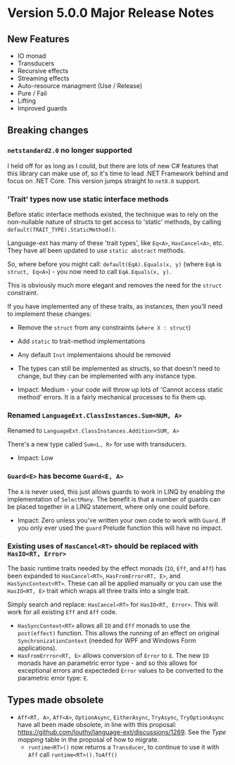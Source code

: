 # Version 5.0.0 Major Release Notes

## New Features

- IO monad
- Transducers
- Recursive effects
- Streaming effects
- Auto-resource managment (Use / Release)
- Pure / Fail
- Lifting
- Improved guards

## Breaking changes

### `netstandard2.0` no longer supported

I held off for as long as I could, but there are lots of new C# features that this library can make use of, so it's time to lead .NET Framework behind and focus on .NET Core.  This version jumps straight to `net8.0` support.

### 'Trait' types now use static interface methods

Before static interface methods existed, the technique was to rely on the non-nullable nature of structs to get access to 'static' methods, by calling `default(TRAIT_TYPE).StaticMethod()`.

Language-ext has many of these 'trait types', like `Eq<A>`, `HasCancel<A>`, etc.  They have all been updated to use `static abstract` methods.

So, where before you might call: `default(EqA).Equals(x, y)` (where `EqA` is `struct, Eq<A>`) - you now need to call `EqA.Equals(x, y)`.  

This is obviously much more elegant and removes the need for the `struct` constraint.

If you have implemented any of these traits, as instances, then you'll need to implement these changes:

* Remove the `struct` from any constraints (`where X : struct`)
* Add `static` to trait-method implementations
* Any default `Inst` implementaions should be removed
* The types can still be implemented as structs, so that doesn't need to change, but they can be implemented with any instance type.

* Impact: Medium - your code will throw up lots of 'Cannot access static method' errors.  It is a fairly mechanical processes to fix them up.  


### Renamed `LanguageExt.ClassInstances.Sum<NUM, A>`

Renamed to `LanguageExt.ClassInstances.Addition<SUM, A>`

There's a new type called `Sum<L, R>` for use with transducers.  

* Impact: Low


###  `Guard<E>` has become `Guard<E, A>`

The `A` is never used, this just allows guards to work in LINQ by enabling the implementation of `SelectMany`.  The benefit is that a number of guards can be placed together in a LINQ statement, where only one could before.

* Impact: Zero unless you've written your own code to work with `Guard`.  If you only ever used the `guard` Prelude function this will have no impact.

### Existing uses of `HasCancel<RT>` should be replaced with `HasIO<RT, Error>`

The basic runtime traits needed by the effect monads (`IO`, `Eff`, and `Aff`) has been expanded to `HasCancel<RT>`, `HasFromError<RT, E>`, and `HasSyncContext<RT>`.  These can all be applied manually or you can use the `HasIO<RT, E>` trait which wraps all three traits into a single trait.

Simply search and replace: `HasCancel<RT>` for `HasIO<RT, Error>`.  This will work for all existing `Eff` and `Aff` code.  

* `HasSyncContext<RT>` allows all `IO` and `Eff` monads to use the `post(effect)` function.  This allows the running of an effect on original `SynchronizationContext` (needed for WPF and Windows Form applications).
* `HasFromErrror<RT, E>` allows conversion of `Error` to `E`.  The new `IO` monads have an parametric error type - and so this allows for exceptional errors and expecteded `Error` values to be converted to the parametric error type: `E`.

## Types made obsolete

* `Aff<RT, A>`, `Aff<A>`, `OptionAsync`, `EitherAsync`, `TryAsync`, `TryOptionAsync` have all been made obsolete, in line with this proposal: https://github.com/louthy/language-ext/discussions/1269.  See the _Type mapping_ table in the proposal of how to migrate.
	* `runtime<RT>()` now returns a `Transducer`, to continue to use it with `Aff` call `runtime<RT>().ToAff()`

